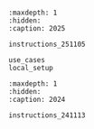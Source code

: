 ```{include} README.md
```


```{toctree}
:maxdepth: 1
:hidden:
:caption: 2025

instructions_251105

use_cases
local_setup

```

```{toctree}
:maxdepth: 1
:hidden:
:caption: 2024

instructions_241113
```
